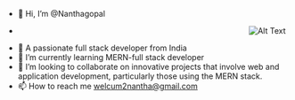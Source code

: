 - 👋 Hi, I’m @Nanthagopal

- <p align="right">
  <img src="https://www.google.com/url?sa=i&url=https%3A%2F%2Fwww.pinterest.com%2Fpin%2F407364728796427798%2F&psig=AOvVaw3hGKV1B-agG8vNGZhJS2Np&ust=1703100475151000&source=images&cd=vfe&opi=89978449&ved=0CBEQjRxqFwoTCPjwjvmdnIMDFQAAAAAdAAAAABAX" alt="Alt Text" />
</p>

- 👀 A passionate full stack developer from India
- 🌱 I’m currently learning MERN-full stack developer
- 💞️ I’m looking to collaborate on innovative projects that involve web and application development, particularly those using the MERN stack.
- 📫 How to reach me welcum2nantha@gmail.com

<!---
nanthagopalabi/nanthagopalabi is a ✨ special ✨ repository because its `README.md` (this file) appears on your GitHub profile.
You can click the Preview link to take a look at your changes.
--->
